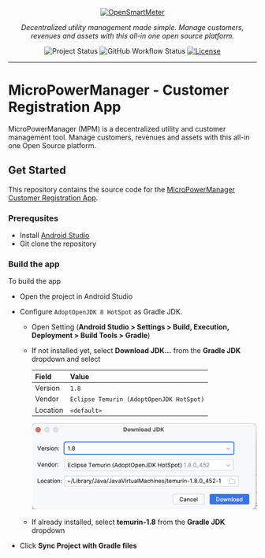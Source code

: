 <p align="center">
  <a href="https://github.com/EnAccess/micropowermanager">
    <img
      src="https://micropowermanager.io/mpmlogo_raw.png"
      alt="OpenSmartMeter"
      width="320"
    >
  </a>
</p>
<p align="center">
    <em>Decentralized utility management made simple. Manage customers, revenues and assets with this all-in one open source platform.</em>
</p>
<p align="center">
  <img
    alt="Project Status"
    src="https://img.shields.io/badge/Project%20Status-stable-green"
  >
  <img
    alt="GitHub Workflow Status"
    src="https://img.shields.io/github/actions/workflow/status/EnAccess/micropowermanager/check-generic.yaml"
  >
  <a href="https://github.com/EnAccess/micropowermanager/blob/main/LICENSE" target="_blank">
    <img
      alt="License"
      src="https://img.shields.io/github/license/EnAccess/micropowermanager"
    >
  </a>
</p>

---

# MicroPowerManager - Customer Registration App

MicroPowerManager (MPM) is a decentralized utility and customer management tool.
Manage customers, revenues and assets with this all-in one Open Source platform.

## Get Started

This repository contains the source code for the [MicroPowerManager Customer Registration App](https://micropowermanager.io/usage-guide/android-apps.html).

### Prerequsites

- Install [Android Studio](https://developer.android.com/studio)
- Git clone the repository

### Build the app

To build the app

- Open the project in Android Studio
- Configure `AdoptOpenJDK 8 HotSpot` as Gradle JDK.

  - Open Setting (**Android Studio > Settings > Build, Execution, Deployment > Build Tools > Gradle**)
  - If not installed yet, select **Download JDK...** from the **Gradle JDK** dropdown and select

    | Field    | Value                                    |
    | -------- | ---------------------------------------- |
    | Version  | `1.8`                                    |
    | Vendor   | `Eclipse Temurin (AdoptOpenJDK HotSpot)` |
    | Location | `<default>`                              |

    ![Android Studio AdoptOpenJDK 8 HotSpot](docs/images/android-studio-adopt-openjdk8.png)

  - If already installed, select **temurin-1.8** from the **Gradle JDK** dropdown

- Click **Sync Project with Gradle files**
